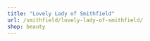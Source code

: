 ```yaml
---
title: "Lovely Lady of Smithfield"
url: /smithfield/lovely-lady-of-smithfield/
shop: beauty
---
```

